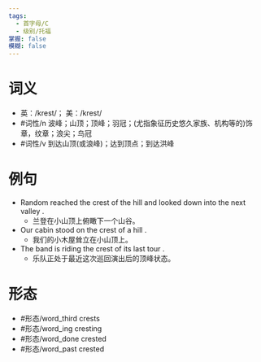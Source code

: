 ```yaml
---
tags:
  - 首字母/C
  - 级别/托福
掌握: false
模糊: false
---
```

# 词义
- 英：/krest/； 美：/krest/
- #词性/n  波峰；山顶；顶峰；羽冠；(尤指象征历史悠久家族、机构等的)饰章，纹章；浪尖；鸟冠
- #词性/v  到达山顶(或浪峰)；达到顶点；到达洪峰
# 例句
- Random reached the crest of the hill and looked down into the next valley .
	- 兰登在小山顶上俯瞰下一个山谷。
- Our cabin stood on the crest of a hill .
	- 我们的小木屋耸立在小山顶上。
- The band is riding the crest of its last tour .
	- 乐队正处于最近这次巡回演出后的顶峰状态。
# 形态
- #形态/word_third crests
- #形态/word_ing cresting
- #形态/word_done crested
- #形态/word_past crested
